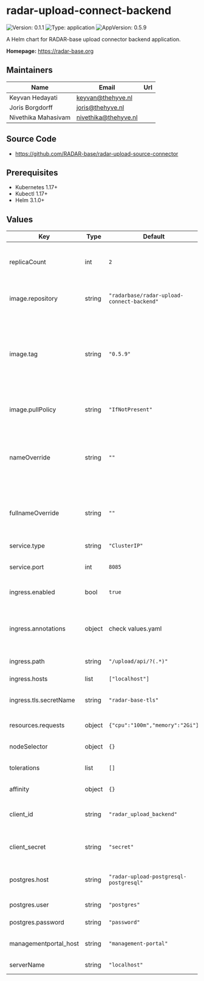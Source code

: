 

# radar-upload-connect-backend

![Version: 0.1.1](https://img.shields.io/badge/Version-0.1.1-informational?style=flat-square) ![Type: application](https://img.shields.io/badge/Type-application-informational?style=flat-square) ![AppVersion: 0.5.9](https://img.shields.io/badge/AppVersion-0.5.9-informational?style=flat-square)

A Helm chart for RADAR-base upload connector backend application.

**Homepage:** <https://radar-base.org>

## Maintainers

| Name | Email | Url |
| ---- | ------ | --- |
| Keyvan Hedayati | keyvan@thehyve.nl |  |
| Joris Borgdorff | joris@thehyve.nl |  |
| Nivethika Mahasivam | nivethika@thehyve.nl |  |

## Source Code

* <https://github.com/RADAR-base/radar-upload-source-connector>

## Prerequisites
* Kubernetes 1.17+
* Kubectl 1.17+
* Helm 3.1.0+

## Values

| Key | Type | Default | Description |
|-----|------|---------|-------------|
| replicaCount | int | `2` | Number of radar-upload-connect-backend replicas to deploy |
| image.repository | string | `"radarbase/radar-upload-connect-backend"` | radar-upload-connect-backend image repository |
| image.tag | string | `"0.5.9"` | radar-upload-connect-backend image tag (immutable tags are recommended) Overrides the image tag whose default is the chart appVersion. |
| image.pullPolicy | string | `"IfNotPresent"` | radar-upload-connect-backend image pull policy |
| nameOverride | string | `""` | String to partially override radar-upload-connect-backend.fullname template with a string (will prepend the release name) |
| fullnameOverride | string | `""` | String to fully override radar-upload-connect-backend.fullname template with a string |
| service.type | string | `"ClusterIP"` | Kubernetes Service type |
| service.port | int | `8085` | radar-upload-connect-backend port |
| ingress.enabled | bool | `true` | Enable ingress controller resource |
| ingress.annotations | object | check values.yaml | Annotations that define default ingress class, certificate issuer and proxy settings |
| ingress.path | string | `"/upload/api/?(.*)"` | Path within the url structure |
| ingress.hosts | list | `["localhost"]` | Host to listen to requests to |
| ingress.tls.secretName | string | `"radar-base-tls"` | Name of the secret containing TLS certificates |
| resources.requests | object | `{"cpu":"100m","memory":"2Gi"}` | CPU/Memory resource requests |
| nodeSelector | object | `{}` | Node labels for pod assignment |
| tolerations | list | `[]` | Toleration labels for pod assignment |
| affinity | object | `{}` | Affinity labels for pod assignment |
| client_id | string | `"radar_upload_backend"` | OAuth2 client id of the upload connect backend application |
| client_secret | string | `"secret"` | OAuth2 client secret of the upload connect backend |
| postgres.host | string | `"radar-upload-postgresql-postgresql"` | Host name of the database to store uploaded data and metadata |
| postgres.user | string | `"postgres"` | Database username |
| postgres.password | string | `"password"` | Database password |
| managementportal_host | string | `"management-portal"` | Host name of the management portal application |
| serverName | string | `"localhost"` | Server name or domain name |
